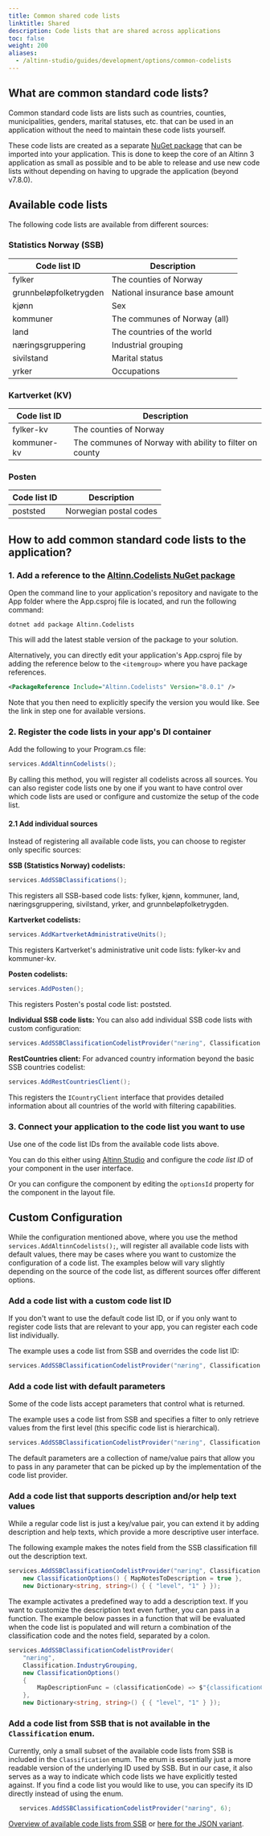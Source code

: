 ```yaml
---
title: Common shared code lists
linktitle: Shared
description: Code lists that are shared across applications
toc: false
weight: 200
aliases:
  - /altinn-studio/guides/development/options/common-codelists
---
```


## What are common standard code lists?
Common standard code lists are lists such as countries, counties, municipalities, genders, marital statuses, etc. that can be used in an application without the need to maintain these code lists yourself.

These code lists are created as a separate [NuGet package](https://www.nuget.org/packages/Altinn.Codelists) that can be imported into your application. This is done to keep the core of an Altinn 3 application as small as possible and to be able to release and use new code lists without depending on having to upgrade the application (beyond v7.8.0).

## Available code lists

The following code lists are available from different sources:

### Statistics Norway (SSB)
| Code list ID | Description |
|--------------|-------------|
| fylker | The counties of Norway |
| grunnbeløpfolketrygden | National insurance base amount |
| kjønn | Sex |
| kommuner | The communes of Norway (all) |
| land | The countries of the world |
| næringsgruppering | Industrial grouping |
| sivilstand | Marital status |
| yrker | Occupations |

### Kartverket (KV)
| Code list ID | Description |
|--------------|-------------|
| fylker-kv | The counties of Norway |
| kommuner-kv | The communes of Norway with ability to filter on county |

### Posten
| Code list ID | Description |
|--------------|-------------|
| poststed | Norwegian postal codes |

## How to add common standard code lists to the application?
### 1. Add a reference to the [Altinn.Codelists NuGet package](https://www.nuget.org/packages/Altinn.Codelists)  

Open the command line to your application's repository and navigate to the App folder where the App.csproj file is located, and run the following command:

```shell
dotnet add package Altinn.Codelists
```
This will add the latest stable version of the package to your solution.

Alternatively, you can directly edit your application's App.csproj file by adding the reference below to the `<itemgroup>` where you have package references. 
```xml
<PackageReference Include="Altinn.Codelists" Version="8.0.1" />     
```
Note that you then need to explicitly specify the version you would like. See the link in step one for available versions.

### 2. Register the code lists in your app's DI container

Add the following to your Program.cs file:
```csharp
services.AddAltinnCodelists();
```
By calling this method, you will register all codelists across all sources. You can also register code lists one by one if you want to have control over which code lists are used or configure and customize the setup of the code list.

#### 2.1 Add individual sources

Instead of registering all available code lists, you can choose to register only specific sources:

**SSB (Statistics Norway) codelists:**
```csharp
services.AddSSBClassifications();
```
This registers all SSB-based code lists: fylker, kjønn, kommuner, land, næringsgruppering, sivilstand, yrker, and grunnbeløpfolketrygden.

**Kartverket codelists:**
```csharp
services.AddKartverketAdministrativeUnits();
```
This registers Kartverket's administrative unit code lists: fylker-kv and kommuner-kv.

**Posten codelists:**
```csharp
services.AddPosten();
```
This registers Posten's postal code list: poststed.

**Individual SSB code lists:**
You can also add individual SSB code lists with custom configuration:
```csharp
services.AddSSBClassificationCodelistProvider("næring", Classification.IndustryGrouping, new Dictionary<string, string> { { "level", "1" } });
```

**RestCountries client:**
For advanced country information beyond the basic SSB countries codelist:
```csharp
services.AddRestCountriesClient();
```
This registers the `ICountryClient` interface that provides detailed information about all countries of the world with filtering capabilities.

### 3. Connect your application to the code list you want to use

Use one of the code list IDs from the available code lists above.

You can do this either using [Altinn Studio](https://altinn.studio) and configure the *code list ID* of your component in the user interface.

Or you can configure the component by editing the `optionsId` property for the component in the layout file.

## Custom Configuration
While the configuration mentioned above, where you use the method `services.AddAltinnCodelists();`, will register all available code lists with default values, there may be cases where you want to customize the configuration of a code list. The examples below will vary slightly depending on the source of the code list, as different sources offer different options.

### Add a code list with a custom code list ID
If you don't want to use the default code list ID, or if you only want to register code lists that are relevant to your app, you can register each code list individually.

The example uses a code list from SSB and overrides the code list ID:
```csharp
services.AddSSBClassificationCodelistProvider("næring", Classification.IndustryGrouping);
```

### Add a code list with default parameters
Some of the code lists accept parameters that control what is returned.

The example uses a code list from SSB and specifies a filter to only retrieve values from the first level (this specific code list is hierarchical).

```csharp
services.AddSSBClassificationCodelistProvider("næring", Classification.IndustryGrouping, new Dictionary<string, string>() { { "level", "1" } });
```
The default parameters are a collection of name/value pairs that allow you to pass in any parameter that can be picked up by the implementation of the code list provider.

### Add a code list that supports description and/or help text values
While a regular code list is just a key/value pair, you can extend it by adding description and help texts, which provide a more descriptive user interface.

The following example makes the notes field from the SSB classification fill out the description text.

```csharp
services.AddSSBClassificationCodelistProvider("næring", Classification.IndustryGrouping,
    new ClassificationOptions() { MapNotesToDescription = true },
    new Dictionary<string, string>() { { "level", "1" } });
```
The example activates a predefined way to add a description text. If you want to customize the description text even further, you can pass in a function. The example below passes in a function that will be evaluated when the code list is populated and will return a combination of the classification code and the notes field, separated by a colon.

```csharp
services.AddSSBClassificationCodelistProvider(
    "næring",
    Classification.IndustryGrouping,
    new ClassificationOptions() 
    { 
        MapDescriptionFunc = (classificationCode) => $"{classificationCode.Code}: {classificationCode.Notes}" 
    },
    new Dictionary<string, string>() { { "level", "1" } });
```

### Add a code list from SSB that is not available in the `Classification` enum.
Currently, only a small subset of the available code lists from SSB is included in the `Classification` enum. The enum is essentially just a more readable version of the underlying ID used by SSB. But in our case, it also serves as a way to indicate which code lists we have explicitly tested against. If you find a code list you would like to use, you can specify its ID directly instead of using the enum.

```csharp
   services.AddSSBClassificationCodelistProvider("næring", 6);
```

[Overview of available code lists from SSB](https://www.ssb.no/klass/) or [here for the JSON variant](https://data.ssb.no/api/klass/v1/classifications).